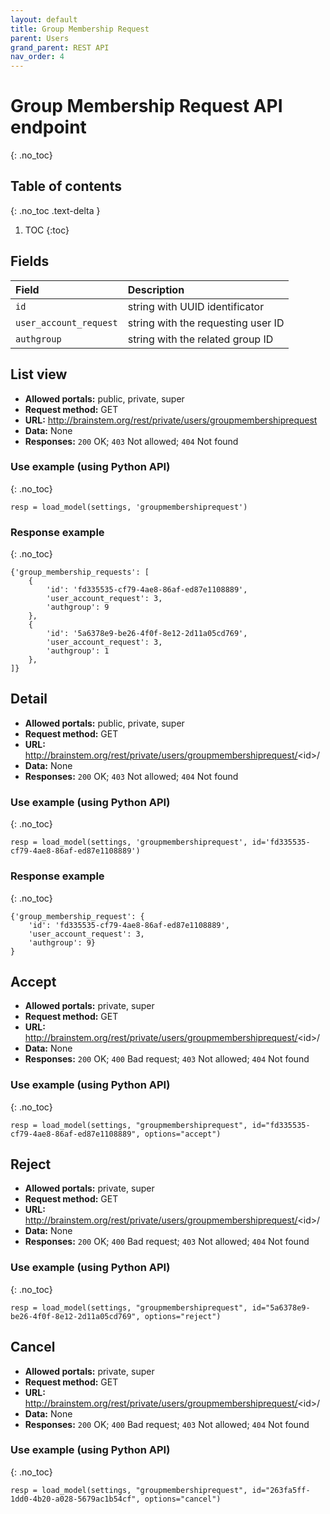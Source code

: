 ```yaml
---
layout: default
title: Group Membership Request
parent: Users
grand_parent: REST API
nav_order: 4
---
```


# Group Membership Request API endpoint
{: .no_toc}

## Table of contents
{: .no_toc .text-delta }

1. TOC
{:toc}

## Fields

| Field        | Description  |
|:-------------|:-------------|
| `id` | string with UUID identificator |
| `user_account_request` | string with the requesting user ID |
| `authgroup` | string with the related group ID |


## List view
- **Allowed portals:** public, private, super
- **Request method:** GET
- **URL:** http://brainstem.org/rest/private/users/groupmembershiprequest
- **Data:** None
- **Responses:** `200` OK; `403` Not allowed; `404` Not found

### Use example (using Python API)
{: .no_toc}

```
resp = load_model(settings, 'groupmembershiprequest')
```

### Response example
{: .no_toc}

```
{'group_membership_requests': [
    {
        'id': 'fd335535-cf79-4ae8-86af-ed87e1108889',
        'user_account_request': 3,
        'authgroup': 9
    },
    {
        'id': '5a6378e9-be26-4f0f-8e12-2d11a05cd769',
        'user_account_request': 3,
        'authgroup': 1
    },
]}
```


## Detail
- **Allowed portals:** public, private, super
- **Request method:** GET
- **URL:** http://brainstem.org/rest/private/users/groupmembershiprequest/<id\>/
- **Data:** None
- **Responses:** `200` OK; `403` Not allowed; `404` Not found

### Use example (using Python API)
{: .no_toc}

```
resp = load_model(settings, 'groupmembershiprequest', id='fd335535-cf79-4ae8-86af-ed87e1108889')
```

### Response example
{: .no_toc}

```
{'group_membership_request': {
    'id': 'fd335535-cf79-4ae8-86af-ed87e1108889',
    'user_account_request': 3,
    'authgroup': 9}
}
```


## Accept
- **Allowed portals:** private, super
- **Request method:** GET
- **URL:** http://brainstem.org/rest/private/users/groupmembershiprequest/<id\>/
- **Data:** None
- **Responses:** `200` OK; `400` Bad request; `403` Not allowed; `404` Not found

### Use example (using Python API)
{: .no_toc}

```
resp = load_model(settings, "groupmembershiprequest", id="fd335535-cf79-4ae8-86af-ed87e1108889", options="accept")
```



## Reject
- **Allowed portals:** private, super
- **Request method:** GET
- **URL:** http://brainstem.org/rest/private/users/groupmembershiprequest/<id\>/
- **Data:** None
- **Responses:** `200` OK; `400` Bad request; `403` Not allowed; `404` Not found

### Use example (using Python API)
{: .no_toc}

```
resp = load_model(settings, "groupmembershiprequest", id="5a6378e9-be26-4f0f-8e12-2d11a05cd769", options="reject")
```


## Cancel
- **Allowed portals:** private, super
- **Request method:** GET
- **URL:** http://brainstem.org/rest/private/users/groupmembershiprequest/<id\>/
- **Data:** None
- **Responses:** `200` OK; `400` Bad request; `403` Not allowed; `404` Not found

### Use example (using Python API)
{: .no_toc}

```
resp = load_model(settings, "groupmembershiprequest", id="263fa5ff-1dd0-4b20-a028-5679ac1b54cf", options="cancel")
```